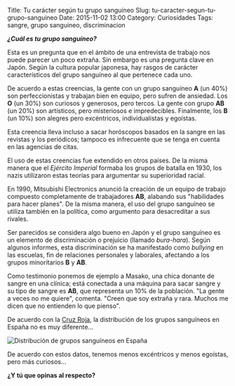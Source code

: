 Title: Tu carácter según tu grupo sanguíneo
Slug: tu-caracter-segun-tu-grupo-sanguineo
Date: 2015-11-02 13:00
Category: Curiosidades
Tags: sangre, grupo sanguineo, discriminacion



***¿Cuál es tu grupo sanguíneo?***

Esta es un pregunta que en el ámbito de una entrevista de trabajo nos puede parecer un poco extraña. Sin embargo es una pregunta clave en Japón. Según la cultura popular japonesa, hay rasgos de carácter característicos del grupo sanguíneo al que pertenece cada uno.

De acuerdo a estas creencias, la gente con un grupo sanguíneo **A** (un 40%) son perfeccionistas y trabajan bien en equipo, pero sufren de ansiedad. Los **O** (un 30%) son curiosos y generosos, pero tercos. La gente con grupo  **AB** (un 20%) son artísticos, pero misteriosos e impredecibles. Finalmente, los **B** (un 10%) son alegres pero excéntricos, individualistas y egoístas.

Esta creencia lleva incluso a sacar horóscopos basados en la sangre en las revistas y los periódicos; tampoco es infrecuente que se tenga en cuenta en las agencias de citas.

El uso de estas creencias fue extendido en otros países. De la misma manera que el *Ejército Imperial* formaba los grupos de batalla en 1930, los nazis utilizaron estas teorías para argumentar su superioridad racial.

En 1990, Mitsubishi Electronics anunció la creación de un equipo de trabajo compuesto completamente de trabajadores **AB**, alabando sus "habilidades para hacer planes". De la misma manera, el uso del grupo sanguíneo se utiliza también en la política, como argumento para desacreditar a sus rivales.

Ser parecidos se considera algo bueno en Japón y el grupo sanguíneo es un elemento de discriminación o prejuicio (llamado *bura-hara*). Según algunos informes, esta discriminación se ha manifestado como *bullying* en las escuelas, fin de relaciones personales y laborales, afectando a los grupos minoritarios **B** y **AB**.

Como testimonio ponemos de ejemplo a Masako, una chica donante de sangre en una clínica; está conectada a una máquina para sacar sangre y su tipo de sangre es **AB**, que representa un 10% de la población. "La gente a veces no me quiere", comenta. "Creen que soy extraña y rara. Muchos me dicen que no entienden lo que pienso".

De acuerdo con la [Cruz Roja](http://www.donarsangre.org/), la distribución de los grupos sanguíneos en España no es muy diferente...

![Distribución de grupos sanguíneos en España]({filename}/images/grupos_sanguineos_españa.jpg)

De acuerdo con estos datos, tenemos menos excéntricos y menos egoístas, pero más curiosos...

**¿Y tú que opinas al respecto?**
